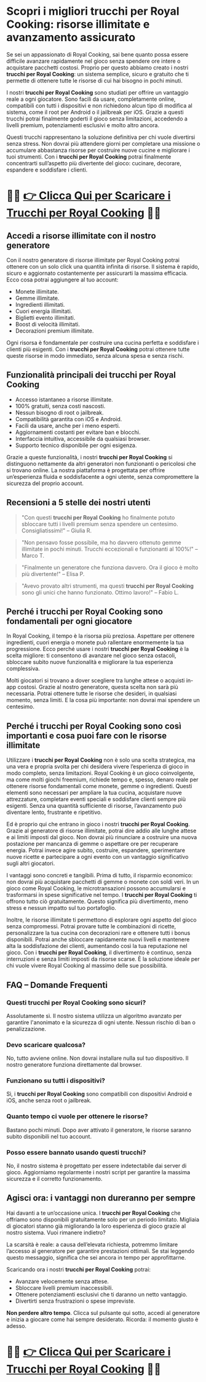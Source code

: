 <h1>Scopri i migliori trucchi per Royal Cooking: risorse illimitate e avanzamento assicurato</h1>

<p>Se sei un appassionato di Royal Cooking, sai bene quanto possa essere difficile avanzare rapidamente nel gioco senza spendere ore intere o acquistare pacchetti costosi. Proprio per questo abbiamo creato i nostri <strong>trucchi per Royal Cooking</strong>: un sistema semplice, sicuro e gratuito che ti permette di ottenere tutte le risorse di cui hai bisogno in pochi minuti.</p>

<p>I nostri <strong>trucchi per Royal Cooking</strong> sono studiati per offrire un vantaggio reale a ogni giocatore. Sono facili da usare, completamente online, compatibili con tutti i dispositivi e non richiedono alcun tipo di modifica al sistema, come il root per Android o il jailbreak per iOS. Grazie a questi trucchi potrai finalmente goderti il gioco senza limitazioni, accedendo a livelli premium, potenziamenti esclusivi e molto altro ancora.</p>

<p>Questi trucchi rappresentano la soluzione definitiva per chi vuole divertirsi senza stress. Non dovrai più attendere giorni per completare una missione o accumulare abbastanza risorse per costruire nuove cucine e migliorare i tuoi strumenti. Con i <strong>trucchi per Royal Cooking</strong> potrai finalmente concentrarti sull’aspetto più divertente del gioco: cucinare, decorare, espandere e soddisfare i clienti.</p>

# 🔴🔴 **[👉 Clicca Qui per Scaricare i Trucchi per Royal Cooking](https://tinyurl.com/TapTalesStudio)** 🔴🔴

<h2>Accedi a risorse illimitate con il nostro generatore</h2>

<p>Con il nostro generatore di risorse illimitate per Royal Cooking potrai ottenere con un solo click una quantità infinita di risorse. Il sistema è rapido, sicuro e aggiornato costantemente per assicurarti la massima efficacia. Ecco cosa potrai aggiungere al tuo account:</p>

<ul>
  <li>Monete illimitate.</li>
  <li>Gemme illimitate.</li>
  <li>Ingredienti illimitati.</li>
  <li>Cuori energia illimitati.</li>
  <li>Biglietti evento illimitati.</li>
  <li>Boost di velocità illimitati.</li>
  <li>Decorazioni premium illimitate.</li>
</ul>

<p>Ogni risorsa è fondamentale per costruire una cucina perfetta e soddisfare i clienti più esigenti. Con i <strong>trucchi per Royal Cooking</strong> potrai ottenere tutte queste risorse in modo immediato, senza alcuna spesa e senza rischi.</p>

<h2>Funzionalità principali dei trucchi per Royal Cooking</h2>

<ul>
  <li>Accesso istantaneo a risorse illimitate.</li>
  <li>100% gratuiti, senza costi nascosti.</li>
  <li>Nessun bisogno di root o jailbreak.</li>
  <li>Compatibilità garantita con iOS e Android.</li>
  <li>Facili da usare, anche per i meno esperti.</li>
  <li>Aggiornamenti costanti per evitare ban e blocchi.</li>
  <li>Interfaccia intuitiva, accessibile da qualsiasi browser.</li>
  <li>Supporto tecnico disponibile per ogni esigenza.</li>
</ul>

<p>Grazie a queste funzionalità, i nostri <strong>trucchi per Royal Cooking</strong> si distinguono nettamente da altri generatori non funzionanti o pericolosi che si trovano online. La nostra piattaforma è progettata per offrire un’esperienza fluida e soddisfacente a ogni utente, senza compromettere la sicurezza del proprio account.</p>

<h2>Recensioni a 5 stelle dei nostri utenti</h2>

<blockquote>
  <p>"Con questi <strong>trucchi per Royal Cooking</strong> ho finalmente potuto sbloccare tutti i livelli premium senza spendere un centesimo. Consigliatissimi!" – Giulia R.</p>
</blockquote>
<blockquote>
  <p>"Non pensavo fosse possibile, ma ho davvero ottenuto gemme illimitate in pochi minuti. Trucchi eccezionali e funzionanti al 100%!" – Marco T.</p>
</blockquote>
<blockquote>
  <p>"Finalmente un generatore che funziona davvero. Ora il gioco è molto più divertente!" – Elisa P.</p>
</blockquote>
<blockquote>
  <p>"Avevo provato altri strumenti, ma questi <strong>trucchi per Royal Cooking</strong> sono gli unici che hanno funzionato. Ottimo lavoro!" – Fabio L.</p>
</blockquote>

<h2>Perché i trucchi per Royal Cooking sono fondamentali per ogni giocatore</h2>

<p>In Royal Cooking, il tempo è la risorsa più preziosa. Aspettare per ottenere ingredienti, cuori energia o monete può rallentare enormemente la tua progressione. Ecco perché usare i nostri <strong>trucchi per Royal Cooking</strong> è la scelta migliore: ti consentono di avanzare nel gioco senza ostacoli, sbloccare subito nuove funzionalità e migliorare la tua esperienza complessiva.</p>

<p>Molti giocatori si trovano a dover scegliere tra lunghe attese o acquisti in-app costosi. Grazie al nostro generatore, questa scelta non sarà più necessaria. Potrai ottenere tutte le risorse che desideri, in qualsiasi momento, senza limiti. E la cosa più importante: non dovrai mai spendere un centesimo.</p>

<h2>Perché i trucchi per Royal Cooking sono così importanti e cosa puoi fare con le risorse illimitate</h2>

<p>Utilizzare i <strong>trucchi per Royal Cooking</strong> non è solo una scelta strategica, ma una vera e propria svolta per chi desidera vivere l’esperienza di gioco in modo completo, senza limitazioni. Royal Cooking è un gioco coinvolgente, ma come molti giochi freemium, richiede tempo e, spesso, denaro reale per ottenere risorse fondamentali come monete, gemme o ingredienti. Questi elementi sono necessari per ampliare la tua cucina, acquistare nuove attrezzature, completare eventi speciali e soddisfare clienti sempre più esigenti. Senza una quantità sufficiente di risorse, l’avanzamento può diventare lento, frustrante e ripetitivo.</p>

<p>Ed è proprio qui che entrano in gioco i nostri <strong>trucchi per Royal Cooking</strong>. Grazie al generatore di risorse illimitate, potrai dire addio alle lunghe attese e ai limiti imposti dal gioco. Non dovrai più rinunciare a costruire una nuova postazione per mancanza di gemme o aspettare ore per recuperare energia. Potrai invece agire subito, costruire, espandere, sperimentare nuove ricette e partecipare a ogni evento con un vantaggio significativo sugli altri giocatori.</p>

<p>I vantaggi sono concreti e tangibili. Prima di tutto, il risparmio economico: non dovrai più acquistare pacchetti di gemme o monete con soldi veri. In un gioco come Royal Cooking, le microtransazioni possono accumularsi e trasformarsi in spese significative nel tempo. I <strong>trucchi per Royal Cooking</strong> ti offrono tutto ciò gratuitamente. Questo significa più divertimento, meno stress e nessun impatto sul tuo portafoglio.</p>

<p>Inoltre, le risorse illimitate ti permettono di esplorare ogni aspetto del gioco senza compromessi. Potrai provare tutte le combinazioni di ricette, personalizzare la tua cucina con decorazioni rare e ottenere tutti i bonus disponibili. Potrai anche sbloccare rapidamente nuovi livelli e mantenere alta la soddisfazione dei clienti, aumentando così la tua reputazione nel gioco. Con i <strong>trucchi per Royal Cooking</strong>, il divertimento è continuo, senza interruzioni e senza limiti imposti da risorse scarse. È la soluzione ideale per chi vuole vivere Royal Cooking al massimo delle sue possibilità.</p>

<h2>FAQ – Domande Frequenti</h2>

<h3>Questi trucchi per Royal Cooking sono sicuri?</h3>
<p>Assolutamente sì. Il nostro sistema utilizza un algoritmo avanzato per garantire l'anonimato e la sicurezza di ogni utente. Nessun rischio di ban o penalizzazione.</p>

<h3>Devo scaricare qualcosa?</h3>
<p>No, tutto avviene online. Non dovrai installare nulla sul tuo dispositivo. Il nostro generatore funziona direttamente dal browser.</p>

<h3>Funzionano su tutti i dispositivi?</h3>
<p>Sì, i <strong>trucchi per Royal Cooking</strong> sono compatibili con dispositivi Android e iOS, anche senza root o jailbreak.</p>

<h3>Quanto tempo ci vuole per ottenere le risorse?</h3>
<p>Bastano pochi minuti. Dopo aver attivato il generatore, le risorse saranno subito disponibili nel tuo account.</p>

<h3>Posso essere bannato usando questi trucchi?</h3>
<p>No, il nostro sistema è progettato per essere indetectabile dai server di gioco. Aggiorniamo regolarmente i nostri script per garantire la massima sicurezza e il corretto funzionamento.</p>

<h2>Agisci ora: i vantaggi non dureranno per sempre</h2>

<p>Hai davanti a te un’occasione unica. I <strong>trucchi per Royal Cooking</strong> che offriamo sono disponibili gratuitamente solo per un periodo limitato. Migliaia di giocatori stanno già migliorando la loro esperienza di gioco grazie al nostro sistema. Vuoi rimanere indietro?</p>

<p>La scarsità è reale: a causa dell’elevata richiesta, potremmo limitare l’accesso al generatore per garantire prestazioni ottimali. Se stai leggendo questo messaggio, significa che sei ancora in tempo per approfittarne.</p>

<p>Scaricando ora i nostri <strong>trucchi per Royal Cooking</strong> potrai:</p>
<ul>
  <li>Avanzare velocemente senza attese.</li>
  <li>Sbloccare livelli premium inaccessibili.</li>
  <li>Ottenere potenziamenti esclusivi che ti daranno un netto vantaggio.</li>
  <li>Divertirti senza frustrazioni o spese impreviste.</li>
</ul>

<p><strong>Non perdere altro tempo</strong>. Clicca sul pulsante qui sotto, accedi al generatore e inizia a giocare come hai sempre desiderato. Ricorda: il momento giusto è adesso.</p>

# 🔴🔴 **[👉 Clicca Qui per Scaricare i Trucchi per Royal Cooking](https://tinyurl.com/TapTalesStudio)** 🔴🔴
